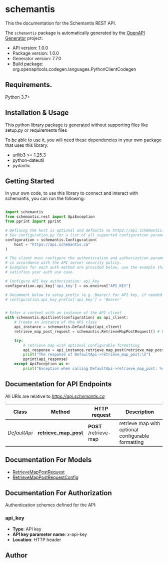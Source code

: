 # schemantis
This the documentation for the Schemantis REST API.

The `schemantis` package is automatically generated by the [OpenAPI Generator](https://openapi-generator.tech) project:

- API version: 1.0.0
- Package version: 1.0.0
- Generator version: 7.7.0
- Build package: org.openapitools.codegen.languages.PythonClientCodegen

## Requirements.

Python 3.7+

## Installation & Usage

This python library package is generated without supporting files like setup.py or requirements files

To be able to use it, you will need these dependencies in your own package that uses this library:

* urllib3 >= 1.25.3
* python-dateutil
* pydantic

## Getting Started

In your own code, to use this library to connect and interact with schemantis,
you can run the following:

```python

import schemantis
from schemantis.rest import ApiException
from pprint import pprint

# Defining the host is optional and defaults to https://api.schemantis.ca
# See configuration.py for a list of all supported configuration parameters.
configuration = schemantis.Configuration(
    host = "https://api.schemantis.ca"
)

# The client must configure the authentication and authorization parameters
# in accordance with the API server security policy.
# Examples for each auth method are provided below, use the example that
# satisfies your auth use case.

# Configure API key authorization: api_key
configuration.api_key['api_key'] = os.environ["API_KEY"]

# Uncomment below to setup prefix (e.g. Bearer) for API key, if needed
# configuration.api_key_prefix['api_key'] = 'Bearer'


# Enter a context with an instance of the API client
with schemantis.ApiClient(configuration) as api_client:
    # Create an instance of the API class
    api_instance = schemantis.DefaultApi(api_client)
    retrieve_map_post_request = schemantis.RetrieveMapPostRequest() # RetrieveMapPostRequest |  (optional)

    try:
        # retrieve map with optional configurable formatting
        api_response = api_instance.retrieve_map_post(retrieve_map_post_request=retrieve_map_post_request)
        print("The response of DefaultApi->retrieve_map_post:\n")
        pprint(api_response)
    except ApiException as e:
        print("Exception when calling DefaultApi->retrieve_map_post: %s\n" % e)

```

## Documentation for API Endpoints

All URIs are relative to *https://api.schemantis.ca*

Class | Method | HTTP request | Description
------------ | ------------- | ------------- | -------------
*DefaultApi* | [**retrieve_map_post**](schemantis/docs/DefaultApi.md#retrieve_map_post) | **POST** /retrieve-map | retrieve map with optional configurable formatting


## Documentation For Models

 - [RetrieveMapPostRequest](schemantis/docs/RetrieveMapPostRequest.md)
 - [RetrieveMapPostRequestConfig](schemantis/docs/RetrieveMapPostRequestConfig.md)


<a id="documentation-for-authorization"></a>
## Documentation For Authorization


Authentication schemes defined for the API:
<a id="api_key"></a>
### api_key

- **Type**: API key
- **API key parameter name**: x-api-key
- **Location**: HTTP header


## Author




